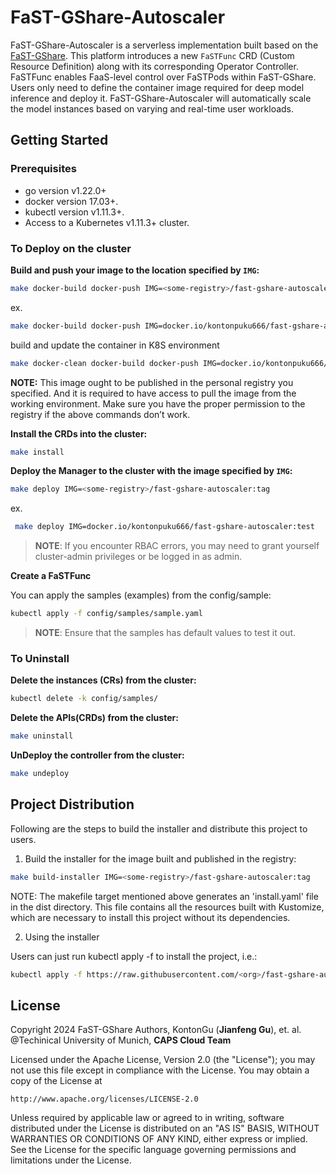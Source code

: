 # FaST-GShare-Autoscaler
FaST-GShare-Autoscaler is a serverless implementation built based on the [FaST-GShare](https://github.com/KontonGu/FaST-GShare.git). This platform introduces a new `FaSTFunc` CRD (Custom Resource Definition) along with its corresponding Operator Controller. FaSTFunc enables FaaS-level control over FaSTPods within FaST-GShare. Users only need to define the container image required for deep model inference and deploy it. FaST-GShare-Autoscaler will automatically scale the model instances based on varying and real-time user workloads.

<!-- including both vertical and horizontal scaling. Vertical scaling allows for more granular GPU resource allocation, optimizing the sharing and utilization of GPU computational resources. -->


## Getting Started

### Prerequisites
- go version v1.22.0+
- docker version 17.03+.
- kubectl version v1.11.3+.
- Access to a Kubernetes v1.11.3+ cluster.

### To Deploy on the cluster
**Build and push your image to the location specified by `IMG`:**

```sh
make docker-build docker-push IMG=<some-registry>/fast-gshare-autoscaler:tag
```
ex. 
```sh
make docker-build docker-push IMG=docker.io/kontonpuku666/fast-gshare-autoscaler:test
```

build and update the container in K8S environment
```sh
make docker-clean docker-build docker-push IMG=docker.io/kontonpuku666/fast-gshare-autoscaler:test
```

**NOTE:** This image ought to be published in the personal registry you specified.
And it is required to have access to pull the image from the working environment.
Make sure you have the proper permission to the registry if the above commands don’t work.

**Install the CRDs into the cluster:**

```sh
make install
```

**Deploy the Manager to the cluster with the image specified by `IMG`:**

```sh
make deploy IMG=<some-registry>/fast-gshare-autoscaler:tag
```
ex.
```sh
 make deploy IMG=docker.io/kontonpuku666/fast-gshare-autoscaler:test
```
> **NOTE**: If you encounter RBAC errors, you may need to grant yourself cluster-admin
privileges or be logged in as admin.

**Create a FaSTFunc**

You can apply the samples (examples) from the config/sample:

```sh
kubectl apply -f config/samples/sample.yaml
```

>**NOTE**: Ensure that the samples has default values to test it out.

### To Uninstall
**Delete the instances (CRs) from the cluster:**

```sh
kubectl delete -k config/samples/
```

**Delete the APIs(CRDs) from the cluster:**

```sh
make uninstall
```

**UnDeploy the controller from the cluster:**

```sh
make undeploy
```

## Project Distribution

Following are the steps to build the installer and distribute this project to users.

1. Build the installer for the image built and published in the registry:

```sh
make build-installer IMG=<some-registry>/fast-gshare-autoscaler:tag
```

NOTE: The makefile target mentioned above generates an 'install.yaml'
file in the dist directory. This file contains all the resources built
with Kustomize, which are necessary to install this project without
its dependencies.

2. Using the installer

Users can just run kubectl apply -f <URL for YAML BUNDLE> to install the project, i.e.:

```sh
kubectl apply -f https://raw.githubusercontent.com/<org>/fast-gshare-autoscaler/<tag or branch>/dist/install.yaml
```

<!-- ## Contributing
// TODO(user): Add detailed information on how you would like others to contribute to this project

**NOTE:** Run `make help` for more information on all potential `make` targets

More information can be found via the [Kubebuilder Documentation](https://book.kubebuilder.io/introduction.html) -->

## License
Copyright 2024 FaST-GShare Authors, KontonGu (**Jianfeng Gu**), et. al.
@Techinical University of Munich, **CAPS Cloud Team**

Licensed under the Apache License, Version 2.0 (the "License");
you may not use this file except in compliance with the License.
You may obtain a copy of the License at

    http://www.apache.org/licenses/LICENSE-2.0

Unless required by applicable law or agreed to in writing, software
distributed under the License is distributed on an "AS IS" BASIS,
WITHOUT WARRANTIES OR CONDITIONS OF ANY KIND, either express or implied.
See the License for the specific language governing permissions and
limitations under the License.

